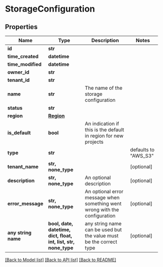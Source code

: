 # StorageConfiguration


## Properties
Name | Type | Description | Notes
------------ | ------------- | ------------- | -------------
**id** | **str** |  | 
**time_created** | **datetime** |  | 
**time_modified** | **datetime** |  | 
**owner_id** | **str** |  | 
**tenant_id** | **str** |  | 
**name** | **str** | The name of the storage configuration | 
**status** | **str** |  | 
**region** | [**Region**](Region.md) |  | 
**is_default** | **bool** | An indication if this is the default in region for new projects | 
**type** | **str** |  | defaults to "AWS_S3"
**tenant_name** | **str, none_type** |  | [optional] 
**description** | **str, none_type** | An optional description | [optional] 
**error_message** | **str, none_type** | An optional error message when something went wrong with the configuration | [optional] 
**any string name** | **bool, date, datetime, dict, float, int, list, str, none_type** | any string name can be used but the value must be the correct type | [optional]

[[Back to Model list]](../README.md#documentation-for-models) [[Back to API list]](../README.md#documentation-for-api-endpoints) [[Back to README]](../README.md)


